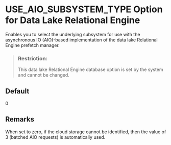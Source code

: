 <!-- loiof172e4cc5f134c98ad2cfcb6ecda3b6c -->

# USE\_AIO\_SUBSYSTEM\_TYPE Option for Data Lake Relational Engine

Enables you to select the underlying subsystem for use with the asynchronous IO \(AIO\)-based implementation of the data lake Relational Engine prefetch manager.



> ### Restriction:  
> This data lake Relational Engine database option is set by the system and cannot be changed.



<a name="loiof172e4cc5f134c98ad2cfcb6ecda3b6c__iq_refso_855"/>

## Default

0



<a name="loiof172e4cc5f134c98ad2cfcb6ecda3b6c__iq_refso_857"/>

## Remarks

When set to zero, if the cloud storage cannot be identified, then the value of 3 \(batched AIO requests\) is automatically used.


